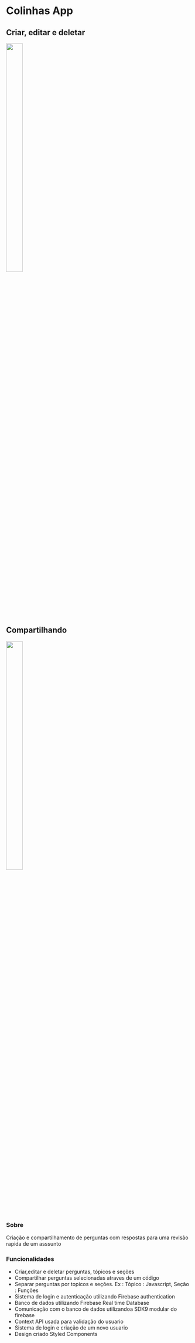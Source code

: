 # Colinhas App 

## Criar, editar e deletar
 <img src="https://user-images.githubusercontent.com/77676047/147246252-a72394fd-2cc0-4420-a6bc-da22cccc9354.gif"  width = '30%' height = '40%'/>
 
## Compartilhando
<img src="https://user-images.githubusercontent.com/77676047/147246404-fc5ca361-6e7a-425e-a40a-f09828d488bd.gif"  width = '30%' height = '40%'/>

### Sobre
  Criação e compartilhamento de perguntas com respostas para uma revisão rapida de um asssunto

### Funcionalidades
- Criar,editar e deletar perguntas, tópicos e seções
- Compartilhar perguntas selecionadas atraves de um código
- Separar perguntas por topicos e seções. Ex : Tópico : Javascript, Seção : Funções
- Sistema de login e autenticação utilizando Firebase authentication
- Banco de dados utilizando Firebase Real time Database
- Comunicação com o banco de dados utilizandoa SDK9 modular do firebase
- Context API usada para validação do usuario
- Sistema de login e criação de um novo usuario
- Design criado Styled Components

